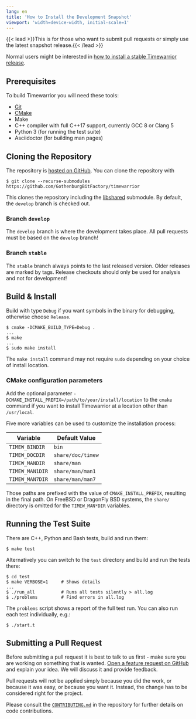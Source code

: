 ```yaml
---
lang: en
title: 'How to Install the Development Snapshot'
viewport: 'width=device-width, initial-scale=1'
---
```


{{< lead >}}This is for those who want to submit pull requests or simply use the latest snapshot release.{{< /lead >}}

Normal users might be interested in [how to install a stable Timewarrior release](../install/).

## Prerequisites

To build Timewarrior you will need these tools:

* [Git](https://git-scm.com)
* [CMake](https://cmake.org)
* Make
* C++ compiler with full C++17 support, currently GCC 8 or Clang 5
* Python 3 (for running the test suite)
* Asciidoctor (for building man pages)

## Cloning the Repository

The repository is [hosted on GitHub](https://github.com/GothenburgBitFactory/timewarrior).
You can clone the repository with

```console
$ git clone --recurse-submodules https://github.com/GothenburgBitFactory/timewarrior
```

This clones the repository including the [libshared](https://github.com/GothenburgBitFactory/libshared) submodule.
By default, the `develop` branch is checked out.

### Branch `develop`

The `develop` branch is where the development takes place.
All pull requests must be based on the `develop` branch!

### Branch `stable`

The `stable` branch always points to the last released version.
Older releases are marked by tags.
Release checkouts should only be used for analysis and not for development!

## Build & Install

Build with type `Debug` if you want symbols in the binary for debugging, otherwise choose `Release`.
```console
$ cmake -DCMAKE_BUILD_TYPE=Debug .
...
$ make
...
$ sudo make install
```
The `make install` command may not require `sudo` depending on your choice of install location.

### CMake configuration parameters

Add the optional parameter `-DCMAKE_INSTALL_PREFIX=/path/to/your/install/location` to the `cmake` command if you want to install Timewarrior at a location other than `/usr/local`.

Five more variables can be used to customize the installation process:

| Variable        | Default Value     |
|-----------------|-------------------|
| `TIMEW_BINDIR`  | `bin`             |
| `TIMEW_DOCDIR`  | `share/doc/timew` |
| `TIMEW_MANDIR`  | `share/man`       |
| `TIMEW_MAN1DIR` | `share/man/man1`  |
| `TIMEW_MAN7DIR` | `share/man/man7`  |

Those paths are prefixed with the value of `CMAKE_INSTALL_PREFIX`, resulting in the final path.
On FreeBSD or DragonFly BSD systems, the `share/` directory is omitted for the `TIMEW_MAN*DIR` variables.

## Running the Test Suite

There are C++, Python and Bash tests, build and run them:
```console
$ make test
```
Alternatively you can switch to the `test` directory and build and run the tests there:
```console
$ cd test
$ make VERBOSE=1     # Shows details
...
$ ./run_all          # Runs all tests silently > all.log
$ ./problems         # Find errors in all.log
```

The `problems` script shows a report of the full test run.
You can also run each test individually, e.g.:

```console
$ ./start.t
```

## Submitting a Pull Request

Before submitting a pull request it is best to talk to us first - make sure you are working on something that is wanted.
[Open a feature request on GitHub](https://github.com/GothenburgBitFactory/timewarrior/issues) and explain your idea.
We will discuss it and provide feedback.

Pull requests will not be applied simply because you did the work, or because it was easy, or because you want it.
Instead, the change has to be considered right for the project.

Please consult the [`CONTRIBUTING.md`](https://github.com/GothenburgBitFactory/timewarrior/blob/develop/CONTRIBUTING.md) in the repository for further details on code contributions.

